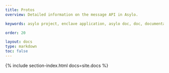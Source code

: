 ```yaml
---
title: Protos
overview: Detailed information on the message API in Asylo.

keywords: asylo project, enclave application, asylo doc, doc, documentation, asylo documentation, asylo concepts, asylo guides, asylo reference

order: 20

layout: docs
type: markdown
toc: false
---
```


{% include section-index.html docs=site.docs %}
